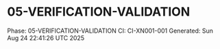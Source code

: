 # 05-VERIFICATION-VALIDATION
Phase: 05-VERIFICATION-VALIDATION
CI: CI-XN001-001
Generated: Sun Aug 24 22:41:26 UTC 2025
